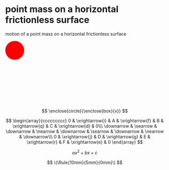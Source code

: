# point mass on a horizontal frictionless surface
motion of a point mass on a horizontal frictionless surface


<svg xmlns="http://www.w3.org/2000/svg" width="200" height="200">
  <circle id="circle--red" cx="30" cy="30" r="30" fill="#f00"/>
</svg>

$$
\enclose{circle}{\enclose{box}{x}}
$$

$$
\begin{array}{ccccccccc}   
0 & \xrightarrow{i} & A & \xrightarrow{f} & B & \xrightarrow{q} & C & \xrightarrow{d} & 0\\\
\downarrow & \searrow & \downarrow & \nearrow & \downarrow & \searrow & \downarrow & \nearrow & \downarrow\\\  
0 & \xrightarrow{j} & D & \xrightarrow{g} & E & \xrightarrow{r} & F & \xrightarrow{e} & 0  
\end{array}  
$$

$$
ax^2 + bx + c
$$

$$
\(\Rule{10mm}{5mm}{0mm}\)
$$
